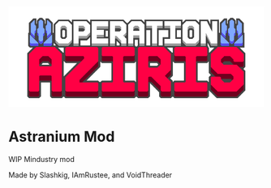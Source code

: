 ![Banner](assets/sprites/ui/banner.png)

# Astranium Mod
WIP Mindustry mod

Made by Slashkig, IAmRustee, and VoidThreader

